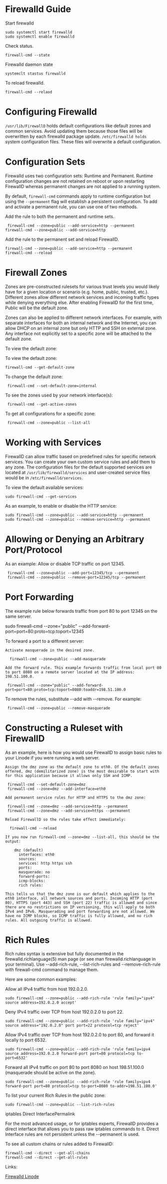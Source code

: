 # Firewalld Guide


Start firewalld

```
sudo systemctl start firewalld
sudo systemctl enable firewalld
```

Check status.

```
firewall-cmd --state
```
Firewalld daemon state
```
systemclt stastus firewalld
```
To reload firewalld.
```
firewall-cmd --relaod
```
# Configuring Firewalld
```/usr/lib/FirewallD``` holds default configurations like default zones and common services. 
Avoid updating them because those files will be overwritten by each firewalld package update.
```/etc/firewalld holds``` system configuration files. These files will overwrite a default configuration.

# Configuration Sets 

Firewalld uses two configuration sets: Runtime and Permanent. 
Runtime configuration changes are not retained on reboot or upon restarting 
FirewallD whereas permanent changes are not applied to a running system.

By default, ```firewall-cmd``` commands apply to runtime configuration but using the ```--permanent``` flag will establish a persistent configuration. To add and activate a permanent rule, you can use one of two methods.

Add the rule to both the permanent and runtime sets.
   
```
 firewall-cmd --zone=public --add-service=http --permanent
firewall-cmd --zone=public --add-service=http
```
Add the rule to the permanent set and reload FirewallD.

```
firewall-cmd --zone=public --add-service=http --permanent
firewall-cmd --reload
```


# Firewall Zones

Zones are pre-constructed rulesets for various trust levels you would likely have for a given location or scenario 
(e.g. home, public, trusted, etc.). 
Different zones allow different network services and incoming traffic types while denying everything else. 
After enabling FirewallD for the first time, Public will be the default zone.

Zones can also be applied to different network interfaces. 
For example, with separate interfaces for both an internal network and the Internet, 
you can allow DHCP on an internal zone but only HTTP and SSH on external zone. 
Any interface not explicitly set to a specific zone will be attached to the default zone.

To view the default zone:

To view the default zone:
```
firewall-cmd --get-default-zone
```
To change the default zone:
```
 firewall-cmd --set-default-zone=internal
```
To see the zones used by your network interface(s):
```
 firewall-cmd --get-active-zones
```
To get all configurations for a specific zone:
```
 firewall-cmd --zone=public --list-all
```

# Working with Services

FirewallD can allow traffic based on predefined rules for specific network services. You can create your own custom service rules and add them to any zone. 
The configuration files for the default supported services are located at ```/usr/lib/firewalld/services``` and user-created service files would be in ```/etc/firewalld/services```.

To view the default available services:
```
sudo firewall-cmd --get-services
```
As an example, to enable or disable the HTTP service:
```
sudo firewall-cmd --zone=public --add-service=http --permanent
sudo firewall-cmd --zone=public --remove-service=http --permanent
```

# Allowing or Denying an Arbitrary Port/Protocol

As an example: Allow or disable TCP traffic on port 12345.
```
 firewall-cmd --zone=public --add-port=12345/tcp --permanent
 firewall-cmd --zone=public --remove-port=12345/tcp --permanent
```
# Port Forwarding

The example rule below forwards traffic from port 80 to port 12345 on the same server.

sudo firewall-cmd --zone="public" --add-forward-port=port=80:proto=tcp:toport=12345

To forward a port to a different server:

    Activate masquerade in the desired zone.
```
  firewall-cmd --zone=public --add-masquerade
```
    Add the forward rule. This example forwards traffic from local port 80 to port 8080 on a remote server located at the IP address: 198.51.100.0.
```
 firewall-cmd --zone="public" --add-forward-port=port=80:proto=tcp:toport=8080:toaddr=198.51.100.0
```
To remove the rules, substitute --add with --remove. For example:
```
 firewall-cmd --zone=public --remove-masquerade
```

# Constructing a Ruleset with FirewallD

As an example, here is how you would use FirewallD to assign basic rules to your Linode if you were running a web server.

    Assign the dmz zone as the default zone to eth0. Of the default zones offered, dmz (demilitarized zone) is the most desirable to start with for this application because it allows only SSH and ICMP.
```
 firewall-cmd --set-default-zone=dmz
 firewall-cmd --zone=dmz --add-interface=eth0
```
    Add permanent service rules for HTTP and HTTPS to the dmz zone:
```
 firewall-cmd --zone=dmz --add-service=http --permanent
 firewall-cmd --zone=dmz --add-service=https --permanent
```
    Reload FirewallD so the rules take effect immediately:
```
  firewall-cmd --reload
```
    If you now run firewall-cmd --zone=dmz --list-all, this should be the output:
```
    dmz (default)
      interfaces: eth0
      sources:
      services: http https ssh
      ports:
      masquerade: no
      forward-ports:
      icmp-blocks:
      rich rules:
```
    This tells us that the dmz zone is our default which applies to the eth0 interface, all network sources and ports. Incoming HTTP (port 80), HTTPS (port 443) and SSH (port 22) traffic is allowed and since there are no restrictions on IP versioning, this will apply to both IPv4 and IPv6. Masquerading and port forwarding are not allowed. We have no ICMP blocks, so ICMP traffic is fully allowed, and no rich rules. All outgoing traffic is allowed.

# Rich Rules

Rich rules syntax is extensive but fully documented in the firewalld.richlanguage(5) man page (or see man firewalld.richlanguage in your terminal). Use --add-rich-rule, --list-rich-rules and --remove-rich-rule with firewall-cmd command to manage them.

Here are some common examples:

Allow all IPv4 traffic from host 192.0.2.0.
```
sudo firewall-cmd --zone=public --add-rich-rule 'rule family="ipv4" source address=192.0.2.0 accept'
```
Deny IPv4 traffic over TCP from host 192.0.2.0 to port 22.
```
sudo firewall-cmd --zone=public --add-rich-rule 'rule family="ipv4" source address="192.0.2.0" port port=22 protocol=tcp reject'
```
Allow IPv4 traffic over TCP from host 192.0.2.0 to port 80, and forward it locally to port 6532.
```
sudo firewall-cmd --zone=public --add-rich-rule 'rule family=ipv4 source address=192.0.2.0 forward-port port=80 protocol=tcp to-port=6532'
```
Forward all IPv4 traffic on port 80 to port 8080 on host 198.51.100.0 (masquerade should be active on the zone).
```
sudo firewall-cmd --zone=public --add-rich-rule 'rule family=ipv4 forward-port port=80 protocol=tcp to-port=8080 to-addr=198.51.100.0'
```
To list your current Rich Rules in the public zone:
```
sudo firewall-cmd --zone=public --list-rich-rules
```
iptables Direct InterfacePermalink

For the most advanced usage, or for iptables experts, FirewallD provides a direct interface that allows you to pass raw iptables commands to it. Direct Interface rules are not persistent unless the --permanent is used.

To see all custom chains or rules added to FirewallD:
```
firewall-cmd --direct --get-all-chains
firewall-cmd --direct --get-all-rules

```

Links:

[Firewalld Linode](https://www.linode.com/docs/security/firewalls/introduction-to-firewalld-on-centos/)


